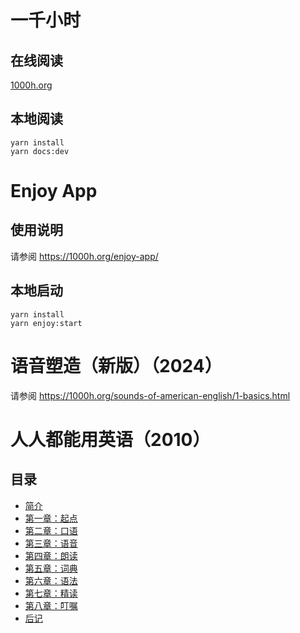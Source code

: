 # 一千小时

## 在线阅读

[1000h.org](https://1000h.org)

## 本地阅读

```
yarn install
yarn docs:dev
```

# Enjoy App

## 使用说明

请参阅 https://1000h.org/enjoy-app/

## 本地启动

```
yarn install
yarn enjoy:start
```

# 语音塑造（新版）（2024）

请参阅 https://1000h.org/sounds-of-american-english/1-basics.html

# 人人都能用英语（2010）

## 目录

- [简介](./book/README.md)
- [第一章：起点](./book/chapter1.md)
- [第二章：口语](./book/chapter2.md)
- [第三章：语音](./book/chapter3.md)
- [第四章：朗读](./book/chapter4.md)
- [第五章：词典](./book/chapter5.md)
- [第六章：语法](./book/chapter6.md)
- [第七章：精读](./book/chapter7.md)
- [第八章：叮嘱](./book/chapter8.md)
- [后记](./book/end.md)
